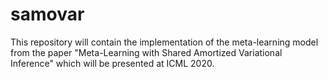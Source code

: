 # samovar
This repository will contain the implementation of the meta-learning model from the paper "Meta-Learning with Shared Amortized Variational Inference" which will be presented at ICML 2020.
